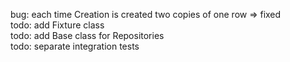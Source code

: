 bug: each time Creation is created two copies of one row => fixed  
todo: add Fixture class  
todo: add Base class for Repositories  
todo: separate integration tests
